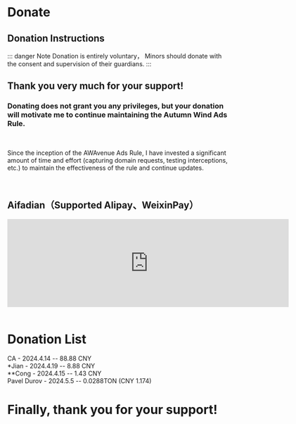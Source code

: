 # Donate

## Donation Instructions

::: danger Note
Donation is entirely voluntary， Minors should donate with the consent and supervision of their guardians.
:::

## Thank you very much for your support!
### Donating does not grant you any privileges, but your donation will motivate me to continue maintaining the Autumn Wind Ads Rule.

<br>

Since the inception of the AWAvenue Ads Rule, I have invested a significant amount of time and effort (capturing domain requests, testing interceptions, etc.) to maintain the effectiveness of the rule and continue updates.

<br>

## Aifadian（Supported Alipay、WeixinPay）

<iframe src="https://afdian.net/leaflet?slug=AdsRule" width="640" scrolling="no" height="200" frameborder="0"></iframe>

<br>
<br>

# Donation List

CA - 2024.4.14 -- 88.88 CNY
<br>
*Jian - 2024.4.19 -- 8.88 CNY
<br>
**Cong - 2024.4.15 -- 1.43 CNY
<br>
Pavel Durov - 2024.5.5 -- 0.0288TON (CNY 1.174)

# Finally, thank you for your support!